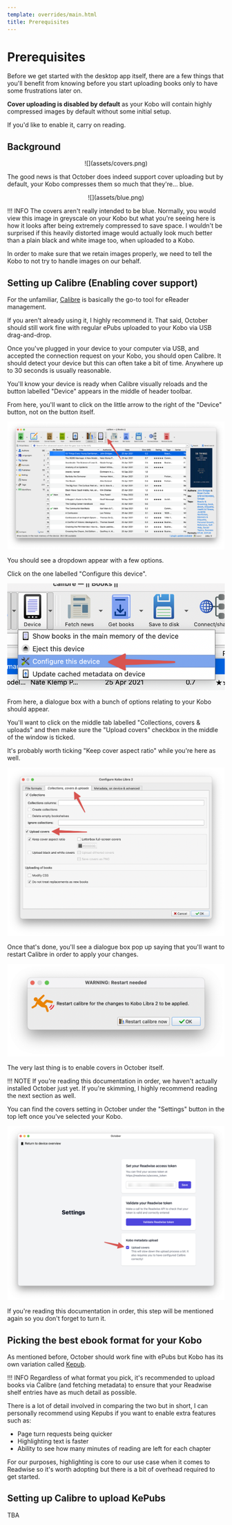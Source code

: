 ```yaml
---
template: overrides/main.html
title: Prerequisites
---
```


# Prerequisites

Before we get started with the desktop app itself, there are a few things that you'll benefit from knowing before you start uploading books only to have some frustrations later on.

**Cover uploading is disabled by default** as your Kobo will contain highly compressed images by default without some initial setup.

If you'd like to enable it, carry on reading.

## Background

<center>
![](assets/covers.png)
</center>

The good news is that October does indeed support cover uploading but by default, your Kobo compresses them so much that they're... blue.

<center>
![](assets/blue.png)
</center>


!!! INFO
    The covers aren't really intended to be blue. Normally, you would view this image in greyscale on your Kobo but what you're seeing here is how it looks after being extremely compressed to save space. I wouldn't be surprised if this heavily distorted image would actually look much better than a plain black and white image too, when uploaded to a Kobo.

In order to make sure that we retain images properly, we need to tell the Kobo to not try to handle images on our behalf.

## Setting up Calibre (Enabling cover support)

For the unfamiliar, [Calibre](https://calibre-ebook.com/) is basically the go-to tool for eReader management.

If you aren't already using it, I highly recommend it. That said, October should still work fine with regular ePubs uploaded to your Kobo via USB drag-and-drop.

Once you've plugged in your device to your computer via USB, and accepted the connection request on your Kobo, you should open Calibre. It should detect your device but this can often take a bit of time. Anywhere up to 30 seconds is usually reasonable.

You'll know your device is ready when Calibre visually reloads and the button labelled "Device" appears in the middle of header toolbar.

From here, you'll want to click on the little arrow to the right of the "Device" button, not on the button itself.

![](./assets/calibre_device.png)

You should see a dropdown appear with a few options.

Click on the one labelled "Configure this device".

![](./assets/calibre_configure.png)

From here, a dialogue box with a bunch of options relating to your Kobo should appear.

You'll want to click on the middle tab labelled "Collections, covers & uploads" and then make sure the "Upload covers" checkbox in the middle of the window is ticked.

It's probably worth ticking "Keep cover aspect ratio" while you're here as well.

![](./assets/calibre_covers.png)

Once that's done, you'll see a dialogue box pop up saying that you'll want to restart Calibre in order to apply your changes.

![](./assets/calibre_restart.png)

The very last thing is to enable covers in October itself.

!!! NOTE
    If you're reading this documentation in order, we haven't actually installed October just yet. If you're skimming, I highly recommend reading the next section as well.

You can find the covers setting in October under the "Settings" button in the top left once you've selected your Kobo.

![](./assets/october_covers.png)

If you're reading this documentation in order, this step will be mentioned again so you don't forget to turn it.

## Picking the best ebook format for your Kobo

As mentioned before, October should work fine with ePubs but Kobo has its own variation called [Kepub](https://wiki.mobileread.com/wiki/Kepub).

!!! INFO
    Regardless of what format you pick, it's recommended to upload books via Calibre (and fetching metadata) to ensure that your Readwise shelf entries have as much detail as possible.

There is a lot of detail involved in comparing the two but in short, I can personally recommend using Kepubs if you want to enable extra features such as:

* Page turn requests being quicker
* Highlighting text is faster
* Ability to see how many minutes of reading are left for each chapter

For our purposes, highlighting is core to our use case when it comes to Readwise so it's worth adopting but there is a bit of overhead required to get started.

## Setting up Calibre to upload KePubs

TBA